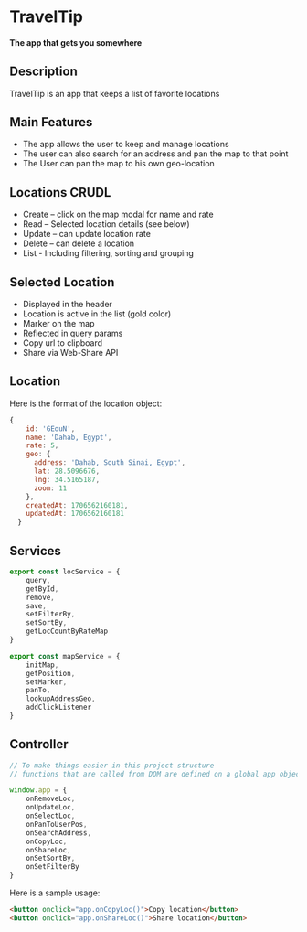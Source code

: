 # TravelTip
#### The app that gets you somewhere


## Description
TravelTip is an app that keeps a list of favorite locations

## Main Features
- The app allows the user to keep and manage locations
- The user can also search for an address and pan the map to that point
- The User can pan the map to his own geo-location

## Locations CRUDL 
- Create – click on the map modal for name and rate
- Read – Selected location details (see below) 
- Update – can update location rate
- Delete – can delete a location 
- List - Including filtering, sorting and grouping

## Selected Location
- Displayed in the header
- Location is active in the list (gold color)
- Marker on the map
- Reflected in query params 
- Copy url to clipboard
- Share via Web-Share API

## Location
Here is the format of the location object:
```js
{
    id: 'GEouN',
    name: 'Dahab, Egypt',
    rate: 5,
    geo: {
      address: 'Dahab, South Sinai, Egypt',
      lat: 28.5096676,
      lng: 34.5165187,
      zoom: 11
    },
    createdAt: 1706562160181,
    updatedAt: 1706562160181
  }
  ```
## Services
```js
export const locService = {
    query,
    getById,
    remove,
    save,
    setFilterBy,
    setSortBy,
    getLocCountByRateMap
}

export const mapService = {
    initMap,
    getPosition,
    setMarker,
    panTo,
    lookupAddressGeo,
    addClickListener
}
```

## Controller
```js
// To make things easier in this project structure 
// functions that are called from DOM are defined on a global app object

window.app = {
    onRemoveLoc,
    onUpdateLoc,
    onSelectLoc,
    onPanToUserPos,
    onSearchAddress,
    onCopyLoc,
    onShareLoc,
    onSetSortBy,
    onSetFilterBy
}
```

Here is a sample usage:
```html
<button onclick="app.onCopyLoc()">Copy location</button>
<button onclick="app.onShareLoc()">Share location</button>
```


